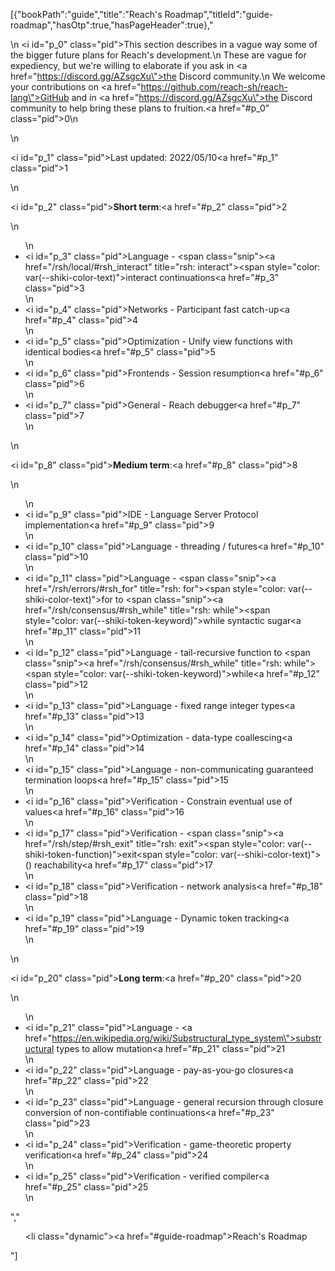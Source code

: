 [{"bookPath":"guide","title":"Reach's Roadmap","titleId":"guide-roadmap","hasOtp":true,"hasPageHeader":true},"<p>\n  <i id=\"p_0\" class=\"pid\"></i>This section describes in a vague way some of the bigger future plans for Reach's development.\n  These are vague for expediency, but we're willing to elaborate if you ask in <a href=\"https://discord.gg/AZsgcXu\">the Discord community</a>.\n  We welcome your contributions on <a href=\"https://github.com/reach-sh/reach-lang\">GitHub</a> and in <a href=\"https://discord.gg/AZsgcXu\">the Discord community</a> to help bring these plans to fruition.<a href=\"#p_0\" class=\"pid\">0</a>\n</p>\n<p><i id=\"p_1\" class=\"pid\"></i>Last updated: 2022/05/10<a href=\"#p_1\" class=\"pid\">1</a></p>\n<p><i id=\"p_2\" class=\"pid\"></i><strong>Short term</strong>:<a href=\"#p_2\" class=\"pid\">2</a></p>\n<ul>\n  <li><i id=\"p_3\" class=\"pid\"></i>Language - <span class=\"snip\"><a href=\"/rsh/local/#rsh_interact\" title=\"rsh: interact\"><span style=\"color: var(--shiki-color-text)\">interact</span></a></span> continuations<a href=\"#p_3\" class=\"pid\">3</a></li>\n  <li><i id=\"p_4\" class=\"pid\"></i>Networks - Participant fast catch-up<a href=\"#p_4\" class=\"pid\">4</a></li>\n  <li><i id=\"p_5\" class=\"pid\"></i>Optimization - Unify view functions with identical bodies<a href=\"#p_5\" class=\"pid\">5</a></li>\n  <li><i id=\"p_6\" class=\"pid\"></i>Frontends - Session resumption<a href=\"#p_6\" class=\"pid\">6</a></li>\n  <li><i id=\"p_7\" class=\"pid\"></i>General - Reach debugger<a href=\"#p_7\" class=\"pid\">7</a></li>\n</ul>\n<p><i id=\"p_8\" class=\"pid\"></i><strong>Medium term</strong>:<a href=\"#p_8\" class=\"pid\">8</a></p>\n<ul>\n  <li><i id=\"p_9\" class=\"pid\"></i>IDE - Language Server Protocol implementation<a href=\"#p_9\" class=\"pid\">9</a></li>\n  <li><i id=\"p_10\" class=\"pid\"></i>Language - threading / futures<a href=\"#p_10\" class=\"pid\">10</a></li>\n  <li><i id=\"p_11\" class=\"pid\"></i>Language - <span class=\"snip\"><a href=\"/rsh/errors/#rsh_for\" title=\"rsh: for\"><span style=\"color: var(--shiki-color-text)\">for</span></a></span> to <span class=\"snip\"><a href=\"/rsh/consensus/#rsh_while\" title=\"rsh: while\"><span style=\"color: var(--shiki-token-keyword)\">while</span></a></span> syntactic sugar<a href=\"#p_11\" class=\"pid\">11</a></li>\n  <li><i id=\"p_12\" class=\"pid\"></i>Language - tail-recursive function to <span class=\"snip\"><a href=\"/rsh/consensus/#rsh_while\" title=\"rsh: while\"><span style=\"color: var(--shiki-token-keyword)\">while</span></a></span><a href=\"#p_12\" class=\"pid\">12</a></li>\n  <li><i id=\"p_13\" class=\"pid\"></i>Language - fixed range integer types<a href=\"#p_13\" class=\"pid\">13</a></li>\n  <li><i id=\"p_14\" class=\"pid\"></i>Optimization - data-type coallescing<a href=\"#p_14\" class=\"pid\">14</a></li>\n  <li><i id=\"p_15\" class=\"pid\"></i>Language - non-communicating guaranteed termination loops<a href=\"#p_15\" class=\"pid\">15</a></li>\n  <li><i id=\"p_16\" class=\"pid\"></i>Verification - Constrain eventual use of values<a href=\"#p_16\" class=\"pid\">16</a></li>\n  <li><i id=\"p_17\" class=\"pid\"></i>Verification - <span class=\"snip\"><a href=\"/rsh/step/#rsh_exit\" title=\"rsh: exit\"><span style=\"color: var(--shiki-token-function)\">exit</span></a><span style=\"color: var(--shiki-color-text)\">()</span></span> reachability<a href=\"#p_17\" class=\"pid\">17</a></li>\n  <li><i id=\"p_18\" class=\"pid\"></i>Verification - network analysis<a href=\"#p_18\" class=\"pid\">18</a></li>\n  <li><i id=\"p_19\" class=\"pid\"></i>Language - Dynamic token tracking<a href=\"#p_19\" class=\"pid\">19</a></li>\n</ul>\n<p><i id=\"p_20\" class=\"pid\"></i><strong>Long term</strong>:<a href=\"#p_20\" class=\"pid\">20</a></p>\n<ul>\n  <li><i id=\"p_21\" class=\"pid\"></i>Language - <a href=\"https://en.wikipedia.org/wiki/Substructural_type_system\">substructural types</a> to allow mutation<a href=\"#p_21\" class=\"pid\">21</a></li>\n  <li><i id=\"p_22\" class=\"pid\"></i>Language - pay-as-you-go closures<a href=\"#p_22\" class=\"pid\">22</a></li>\n  <li><i id=\"p_23\" class=\"pid\"></i>Language - general recursion through closure conversion of non-contifiable continuations<a href=\"#p_23\" class=\"pid\">23</a></li>\n  <li><i id=\"p_24\" class=\"pid\"></i>Verification - game-theoretic property verification<a href=\"#p_24\" class=\"pid\">24</a></li>\n  <li><i id=\"p_25\" class=\"pid\"></i>Verification - verified compiler<a href=\"#p_25\" class=\"pid\">25</a></li>\n</ul>","<ul><li class=\"dynamic\"><a href=\"#guide-roadmap\">Reach's Roadmap</a></li></ul>"]